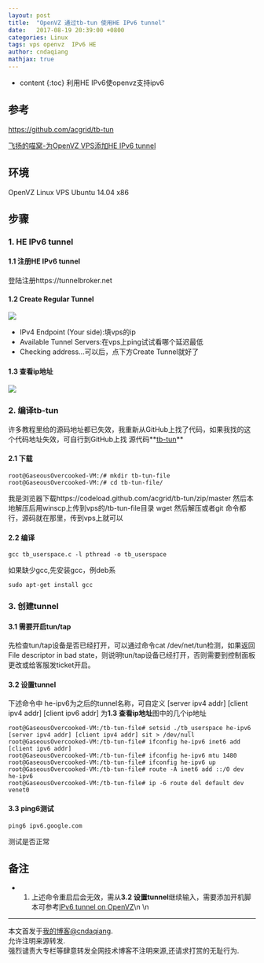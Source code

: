 ```yaml
---
layout: post
title:  "OpenVZ 通过tb-tun 使用HE IPv6 tunnel"
date:   2017-08-19 20:39:00 +0800
categories: Linux
tags: vps openvz  IPv6 HE
author: cndaqiang
mathjax: true
---
```

* content
{:toc}
利用HE IPv6使openvz支持ipv6



## 参考
https://github.com/acgrid/tb-tun

[飞扬的喵窝-为OpenVZ VPS添加HE IPv6 tunnel](https://fishcn.win/?id=5)

## 环境 
OpenVZ Linux VPS Ubuntu 14.04 x86

## 步骤
### 1. HE IPv6 tunnel
#### 1.1 注册HE IPv6 tunnel
登陆注册https://tunnelbroker.net
#### 1.2 Create Regular Tunnel
![](http://upload-images.jianshu.io/upload_images/4575564-fe62c6dbf3b7ba5a.png?imageMogr2/auto-orient/strip%7CimageView2/2/w/1240)

- IPv4 Endpoint (Your side):填vps的ip
- Available Tunnel Servers:在vps上ping试试看哪个延迟最低
- Checking address...可以后，点下方Create Tunnel就好了

#### 1.3 查看ip地址

![](http://upload-images.jianshu.io/upload_images/4575564-2c50a052b157b50f.png?imageMogr2/auto-orient/strip%7CimageView2/2/w/1240)

 
### 2. 编译tb-tun
许多教程里给的源码地址都已失效，我重新从GitHub上找了代码，如果我找的这个代码地址失效，可自行到GitHub上找
源代码**[tb-tun](https://github.com/acgrid/tb-tun)**
#### 2.1 下载
```
root@GaseousOvercooked-VM:/# mkdir tb-tun-file
root@GaseousOvercooked-VM:/# cd tb-tun-file/

```
我是浏览器下载https://codeload.github.com/acgrid/tb-tun/zip/master
然后本地解压后用winscp上传到vps的/tb-tun-file目录
wget 然后解压或者git 命令都行，源码就在那里，传到vps上就可以
#### 2.2 编译
```
gcc tb_userspace.c -l pthread -o tb_userspace
```
如果缺少gcc,先安装gcc，例deb系
```
sudo apt-get install gcc
```
### 3. 创建tunnel
#### 3.1 需要开启tun/tap
先检查tun/tap设备是否已经打开，可以通过命令cat /dev/net/tun检测，如果返回File descriptor in bad state，则说明tun/tap设备已经打开，否则需要到控制面板更改或给客服发ticket开启。
#### 3.2 设置tunnel
下述命令中
he-ipv6为之后的tunnel名称，可自定义
[server ipv4 addr] 
[client ipv4 addr]
[client ipv6 addr]
为**1.3 查看ip地址**图中的几个ip地址

```
root@GaseousOvercooked-VM:/tb-tun-file# setsid ./tb_userspace he-ipv6 [server ipv4 addr] [client ipv4 addr] sit > /dev/null
root@GaseousOvercooked-VM:/tb-tun-file# ifconfig he-ipv6 inet6 add [client ipv6 addr]
root@GaseousOvercooked-VM:/tb-tun-file# ifconfig he-ipv6 mtu 1480
root@GaseousOvercooked-VM:/tb-tun-file# ifconfig he-ipv6 up
root@GaseousOvercooked-VM:/tb-tun-file# route -A inet6 add ::/0 dev he-ipv6
root@GaseousOvercooked-VM:/tb-tun-file# ip -6 route del default dev venet0
```
#### 3.3 ping6测试
```
ping6 ipv6.google.com
```
测试是否正常
## 备注
- 1. 上述命令重启后会无效，需从**3.2 设置tunnel**继续输入，需要添加开机脚本可参考[IPv6 tunnel on OpenVZ](https://www.cybermilitia.net/2013/07/22/ipv6-tunnel-on-openvz/)\n
\n
------
本文首发于[我的博客@cndaqiang](https://cndaqiang.github.io/).<br>
允许注明来源转发.<br>
强烈谴责大专栏等肆意转发全网技术博客不注明来源,还请求打赏的无耻行为.

